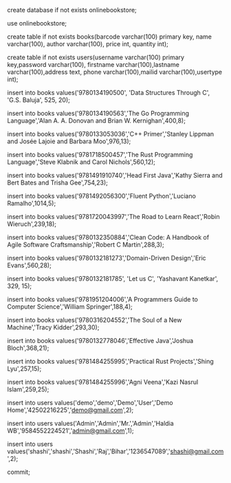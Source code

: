 create database if not exists onlinebookstore;

use onlinebookstore;

create table if not exists books(barcode varchar(100) primary key, name varchar(100), author varchar(100), price int, quantity int);

create table if not exists users(username varchar(100) primary key,password varchar(100), firstname varchar(100),lastname varchar(100),address text, phone varchar(100),mailid varchar(100),usertype int);

insert into books values('9780134190500', 'Data Structures Through C', 'G.S. Baluja', 525, 20);

insert into books values('9780134190563','The Go Programming Language','Alan A. A. Donovan and Brian W. Kernighan',400,8);

insert into books values('9780133053036','C++ Primer','Stanley Lippman and Josée Lajoie and Barbara Moo',976,13);

insert into books values('9781718500457','The Rust Programming Language','Steve Klabnik and Carol Nichols',560,12);

insert into books values('9781491910740','Head First Java','Kathy Sierra and Bert Bates and Trisha Gee',754,23);

insert into books values('9781492056300','Fluent Python','Luciano Ramalho',1014,5);

insert into books values('9781720043997','The Road to Learn React','Robin Wieruch',239,18);

insert into books values('9780132350884','Clean Code: A Handbook of Agile Software Craftsmanship','Robert C Martin',288,3);

insert into books values('9780132181273','Domain-Driven Design','Eric Evans',560,28);

insert into books values('9780132181785', 'Let us C', 'Yashavant Kanetkar', 329, 15);

insert into books values('9781951204006','A Programmers Guide to Computer Science','William Springer',188,4);

insert into books values('9780316204552','The Soul of a New Machine','Tracy Kidder',293,30);

insert into books values('9780132778046','Effective Java','Joshua Bloch',368,21);

insert into books values('9781484255995','Practical Rust Projects','Shing Lyu',257,15);

insert into books values('9781484255996','Agni Veena','Kazi Nasrul Islam',259,25);

insert into users values('demo','demo','Demo','User','Demo Home','42502216225','demo@gmail.com',2);

insert into users values('Admin','Admin','Mr.','Admin','Haldia WB','9584552224521','admin@gmail.com',1);

insert into users values('shashi','shashi','Shashi','Raj','Bihar','1236547089','shashi@gmail.com',2);

commit;